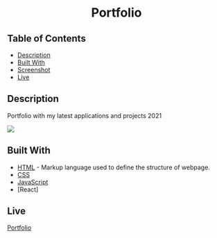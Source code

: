 <div align="center">

# Portfolio

</div>

## Table of Contents 

* [Description](#description)
* [Built With](#built-with)
* [Screenshot](#screenshot)
* [Live](#Live)

## Description
Portfolio with my latest applications and projects 2021 


<p><img src="image/astro.png"></p>



## Built With

* [HTML](https://html.spec.whatwg.org/) - Markup language used to define the structure of webpage.
* [CSS](https://www.w3schools.com/css/)
* [JavaScript](https://www.w3schools.com/js/)
* [React]


## Live 
[Portfolio]()
